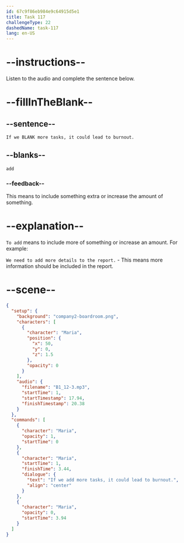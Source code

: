 ```yaml
---
id: 67c9f86eb984e9c64915d5e1
title: Task 117
challengeType: 22
dashedName: task-117
lang: en-US
---
```


<!-- (Audio) Maria: If we add more tasks, it could lead to burnout. -->

# --instructions--

Listen to the audio and complete the sentence below.  

# --fillInTheBlank--

## --sentence--

`If we BLANK more tasks, it could lead to burnout.`

## --blanks--

`add`  

### --feedback--

This means to include something extra or increase the amount of something.  

# --explanation--

`To add` means to include more of something or increase an amount. For example:

`We need to add more details to the report.` - This means more information should be included in the report.

# --scene--

```json
{
  "setup": {
    "background": "company2-boardroom.png",
    "characters": [
      {
        "character": "Maria",
        "position": {
          "x": 50,
          "y": 0,
          "z": 1.5
        },
        "opacity": 0
      }
    ],
    "audio": {
      "filename": "B1_12-3.mp3",
      "startTime": 1,
      "startTimestamp": 17.94,
      "finishTimestamp": 20.38
    }
  },
  "commands": [
    {
      "character": "Maria",
      "opacity": 1,
      "startTime": 0
    },
    {
      "character": "Maria",
      "startTime": 1,
      "finishTime": 3.44,
      "dialogue": {
        "text": "If we add more tasks, it could lead to burnout.",
        "align": "center"
      }
    },
    {
      "character": "Maria",
      "opacity": 0,
      "startTime": 3.94
    }
  ]
}
```
